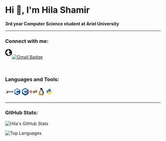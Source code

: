 # Hi 👋, I'm Hila Shamir

**3rd year Computer Science student at Ariel University**

---

### Connect with me:
[<img align="left" alt="LinkedIn" width="22px" src="https://raw.githubusercontent.com/iconic/open-iconic/master/svg/globe.svg" />](https://www.linkedin.com/in/hila-shamir-6b5b2a274)  
[![Gmail Badge](https://img.shields.io/badge/-hila.shamir99@gmail.com-c14438?style=flat&logo=Gmail&logoColor=white)](mailto:hila.shamir99@gmail.com)

<br />

### Languages and Tools:
<img align="left" alt="Bash" width="26px" src="https://raw.githubusercontent.com/github/explore/main/topics/bash/bash.png" />
<img align="left" alt="C" width="26px" src="https://raw.githubusercontent.com/github/explore/main/topics/c/c.png" />
<img align="left" alt="C++" width="26px" src="https://raw.githubusercontent.com/github/explore/main/topics/cpp/cpp.png" />
<img align="left" alt="Git" width="26px" src="https://raw.githubusercontent.com/github/explore/main/topics/git/git.png" />
<img align="left" alt="Linux" width="26px" src="https://raw.githubusercontent.com/github/explore/main/topics/linux/linux.png" />
<img align="left" alt="Python" width="26px" src="https://raw.githubusercontent.com/github/explore/main/topics/python/python.png" />

<br />
<br />

---

### GitHub Stats:
![Hila's GitHub Stats](https://github-readme-stats.vercel.app/api?username=hila1999&show_icons=true&hide_border=true&title_color=white&icon_color=white&text_color=white&bg_color=000000)

![Top Languages](https://github-readme-stats.vercel.app/api/top-langs/?username=hila1999&layout=compact&hide_border=true&title_color=white&icon_color=white&text_color=white&bg_color=000000)
